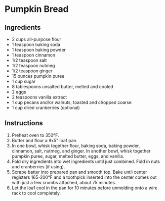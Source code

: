 # Pumpkin Bread

## Ingredients

- 2 cups all-purpose flour
- 1 teaspoon baking soda
- 1 teaspoon baking powder
- 1 teaspoon cinnamon
- 1/2 teaspoon salt
- 1/2 teaspoon nutmeg
- 1/2 teaspoon ginger
- 15 ounces pumpkin puree
- 1 cup sugar
- 8 tablespoons unsalted butter, melted and cooled
- 2 eggs
- 2 teaspoons vanilla extract
- 1 cup pecans and/or walnuts, toasted and chopped coarse
- 1 cup dried cranberries (optional)

## Instructions

1. Preheat oven to 350°F.
2. Butter and flour a 9x5" loaf pan.
3. In one bowl, whisk together flour, baking soda, baking powder, cinnamon, salt, nutmeg, and ginger. In another bowl, whisk together pumpkin puree, sugar, melted butter, eggs, and vanilla.
4. Fold dry ingredients into wet ingredients until just combined. Fold in nuts and cranberries (if using).
5. Scrape batter into prepared pan and smooth top. Bake until center registers 165-200°F and a toothpick inserted into the center comes out with just a few crumbs attached, about 75 minutes.
6. Let the loaf cool in the pan for 10 minutes before unmolding onto a wire rack to cool completely.
